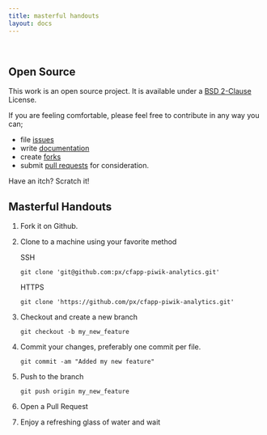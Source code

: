 ```yaml
---
title: masterful handouts
layout: docs
---
```



<a name="open-source">&nbsp;</a>
## Open Source

This work is an open source project. It is available under a <a href="https://github.com/px/cfapp-piwik-analytics/raw/master/LICENSE.txt">BSD 2-Clause</a> License.

If you are feeling comfortable, please feel free to contribute in any way you can&#59;

+ file <a href="https://github.com/px/cfapp-piwik-analytics/issues">issues</a>
+ write <a href="/help/">documentation</a>
+ create <a href="https://github.com/px/cfapp-piwik-analytics/fork">forks</a>
+ submit <a href="https://github.com/px/cfapp-piwik-analytics/pulls">pull requests</a> for consideration.

Have an itch? Scratch it!



## Masterful Handouts

1. Fork it on Github.

2. Clone to a machine using your favorite method

    SSH

    `git clone 'git@github.com:px/cfapp-piwik-analytics.git'`

    HTTPS

    `git clone 'https://github.com/px/cfapp-piwik-analytics.git'`

3. Checkout and create a new branch

   `git checkout -b my_new_feature`

4. Commit your changes, preferably one commit per file.

   `git commit -am "Added my new feature"`

5. Push to the branch

   `git push origin my_new_feature`

6. Open a Pull Request

7. Enjoy a refreshing glass of water and wait



